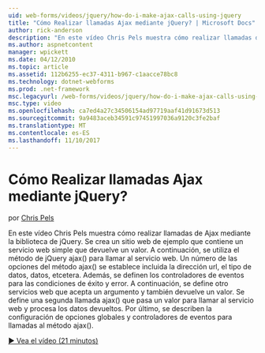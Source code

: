 ```yaml
---
uid: web-forms/videos/jquery/how-do-i-make-ajax-calls-using-jquery
title: "Cómo Realizar llamadas Ajax mediante jQuery? | Microsoft Docs"
author: rick-anderson
description: "En este vídeo Chris Pels muestra cómo realizar llamadas de Ajax mediante la biblioteca de jQuery. Se crea un sitio web de ejemplo que contiene un servicio web simple que devuelve..."
ms.author: aspnetcontent
manager: wpickett
ms.date: 04/12/2010
ms.topic: article
ms.assetid: 112b6255-ec37-4311-b967-c1aacce78bc8
ms.technology: dotnet-webforms
ms.prod: .net-framework
msc.legacyurl: /web-forms/videos/jquery/how-do-i-make-ajax-calls-using-jquery
msc.type: video
ms.openlocfilehash: ca7ed4a27c34506154ad97719aaf41d91673d513
ms.sourcegitcommit: 9a9483aceb34591c97451997036a9120c3fe2baf
ms.translationtype: MT
ms.contentlocale: es-ES
ms.lasthandoff: 11/10/2017
---
```

<a name="how-do-i-make-ajax-calls-using-jquery"></a>Cómo Realizar llamadas Ajax mediante jQuery?
====================
por [Chris Pels](https://twitter.com/chrispels)

En este vídeo Chris Pels muestra cómo realizar llamadas de Ajax mediante la biblioteca de jQuery. Se crea un sitio web de ejemplo que contiene un servicio web simple que devuelve un valor. A continuación, se utiliza el método de jQuery ajax() para llamar al servicio web. Un número de las opciones del método ajax() se establece incluida la dirección url, el tipo de datos, datos, etcetera. Además, se definen los controladores de eventos para las condiciones de éxito y error. A continuación, se define otro servicios web que acepta un argumento y también devuelve un valor. Se define una segunda llamada ajax() que pasa un valor para llamar al servicio web y procesa los datos devueltos. Por último, se describen la configuración de opciones globales y controladores de eventos para llamadas al método ajax().

[&#9654; Vea el vídeo (21 minutos)](https://channel9.msdn.com/Blogs/ASP-NET-Site-Videos/how-do-i-make-ajax-calls-using-jquery)
